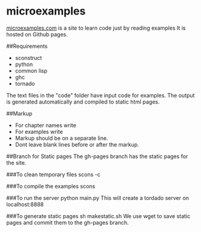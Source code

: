 microexamples
=============

[microexamples.com](http://www.microexamples.com) is a site to learn code just by reading examples
It is hosted on Github pages.

##Requirements
* sconstruct
* python
* common lisp
* ghc
* tornado

The text files in the "code" folder have input code for examples. The output is generated automatically and compiled to static html pages.

##Markup
* For chapter names write <!--Chapter=Your Chapter Name-->
* For examples write <!--Exercise-->
* Markup should be on a separate line.
* Dont leave blank lines before or after the markup.

##Branch for Static pages
The gh-pages branch has the static pages for the site.

###To clean temporary files
scons -c

###To compile the examples
scons

###To run the server
python main.py
This will create a tordado server on localhost:8888

###To generate static pages
sh makestatic.sh
We use wget to save static pages and commit them to the gh-pages branch.



